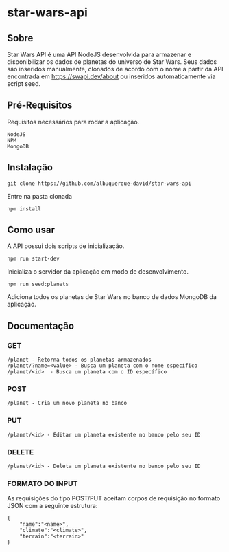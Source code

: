 # star-wars-api


## Sobre

Star Wars API é uma API NodeJS desenvolvida para armazenar e disponibilizar os dados de planetas do universo de Star Wars. Seus dados são inseridos manualmente, clonados de acordo com o nome a partir da API encontrada em https://swapi.dev/about ou inseridos automaticamente via script seed.

## Pré-Requisitos

Requisitos necessários para rodar a aplicação.

```
NodeJS
NPM
MongoDB
```

## Instalação

```
git clone https://github.com/albuquerque-david/star-wars-api
```

Entre na pasta clonada

```
npm install
```

## Como usar

A API possui dois scripts de inicialização.

```
npm run start-dev
```

Inicializa o servidor da aplicação em modo de desenvolvimento.

```
npm run seed:planets
```

Adiciona todos os planetas de Star Wars no banco de dados MongoDB da aplicação.

## Documentação

### GET

```
/planet - Retorna todos os planetas armazenados
/planet/?name=<value> - Busca um planeta com o nome específico
/planet/<id>  - Busca um planeta com o ID específico
```

### POST

```
/planet - Cria um novo planeta no banco
```

### PUT

```
/planet/<id> - Editar um planeta existente no banco pelo seu ID
```

### DELETE

```
/planet/<id> - Deleta um planeta existente no banco pelo seu ID
```

### FORMATO DO INPUT

As requisições do tipo POST/PUT aceitam corpos de requisição no formato JSON com a seguinte estrutura:

```
{
    "name":"<name>",
    "climate":"<climate>",
    "terrain":"<terrain>"
}
```



